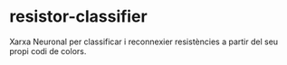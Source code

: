 # resistor-classifier
Xarxa Neuronal per classificar i reconnexier resistències a partir del seu propi codi de colors.
